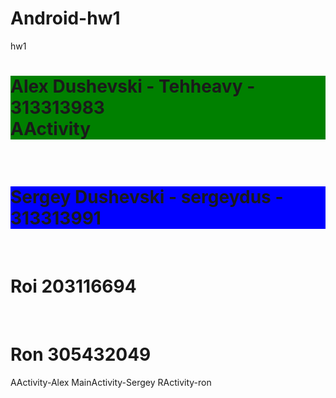 # Android-hw1
hw1
<h1 style="background: green;">
Alex Dushevski - Tehheavy - 313313983
<br/>
AActivity
</h1>
<br/>
<h1 style="background: blue;">
Sergey Dushevski - sergeydus - 313313991
</h1>
<br/>
<h1>
  Roi 203116694
</h1>
<br/>
<h1>
Ron 305432049
</h1>




AActivity-Alex
MainActivity-Sergey
RActivity-ron
